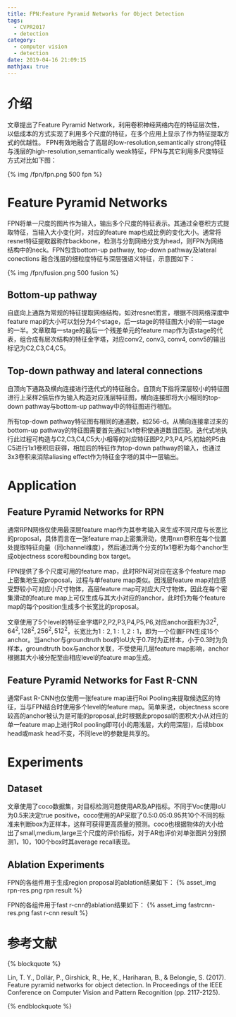 ```yaml
---
title: FPN:Feature Pyramid Networks for Object Detection
tags:
  - CVPR2017
  - detection
category:
  - computer vision
  - detection
date: 2019-04-16 21:09:15
mathjax: true
---
```


# 介绍

文章提出了Feature Pyramid Network，利用卷积神经网络内在的特征层次性，以低成本的方式实现了利用多个尺度的特征，在多个应用上显示了作为特征提取方式的优越性。
FPN有效地融合了高层的low-resolution,semantically strong特征与浅层的high-resolution,semantically weak特征，FPN与其它利用多尺度特征方式对比如下图：

{% img /fpn/fpn.png 500 fpn %}

# Feature Pyramid Networks

FPN将单一尺度的图片作为输入，输出多个尺度的特征表示。其通过全卷积方式提取特征，当输入大小变化时，对应的feature map也成比例的变化大小。通常将resnet特征提取器称作backbone，检测与分割网络分支为head，则FPN为网络结构中的neck。FPN包含bottom-up pathway, top-down pathway及lateral conections 融合浅层的细粒度特征与深层强语义特征，示意图如下：

{% img /fpn/fusion.png 500 fusion %}

## Bottom-up pathway

自底向上通路为常规的特征提取网络结构，如对resnet而言，根据不同网络深度中feature map的大小可以划分为4个stage，后一stage的特征图大小的前一stage的一半。文章取每一stage的最后一个残差单元的feature map作为该stage的代表，组合成有层次结构的特征金字塔，对应conv2, conv3, conv4, conv5的输出标记为C2,C3,C4,C5。

## Top-down pathway and lateral connections

自顶向下通路及横向连接进行迭代式的特征融合。自顶向下指将深层较小的特征图进行上采样2倍后作为输入构造对应浅层特征图，横向连接即将大小相同的top-down pathway与bottom-up pathway中的特征图进行相加。

所有top-down pathway特征图有相同的通道数，如256-d。从横向连接拿过来的bottom-up pathway的特征图需要首先通过1x1卷积使通道数目匹配。迭代式地执行此过程可构造与C2,C3,C4,C5大小相等的对应特征图P2,P3,P4,P5,初始的P5由C5进行1x1卷积后获得，相加后的特征作为top-down pathway的输入，也通过3x3卷积来消除aliasing effect作为特征金字塔的其中一层输出。

# Application

## Feature Pyramid Networks for RPN

通常RPN网络仅使用最深层feature map作为其参考输入来生成不同尺度与长宽比的proposal，具体而言在一张feature map上密集滑动，使用nxn卷积在每个位置处提取特征向量（同channel维度），然后通过两个分支的1x1卷积为每个anchor生成objectness score和bounding box target。

FPN提供了多个尺度可用的feature map，此时RPN可对应在这多个feature map上密集地生成proposal，过程与单feature map类似。因浅层feature map对应感受野较小可对应小尺寸物体，高层feature map可对应大尺寸物体，因此在每个密集滑动的feature map上可仅生成与其大小对应的anchor，此时仍为每个feature map的每个position生成多个长宽比的proposal。

文章使用了5个level的特征金字塔P2,P2,P3,P4,P5,P6,对应anchor面积为$32^2,64^2,128^2,256^2,512^2$，长宽比为$1:2,1:1,2:1$，即为一个位置FPN生成15个anchor。当anchor与groundtruth box的IoU大于0.7时为正样本，小于0.3时为负样本，groundtruth box与anchor关联，不受使用几层feature map影响，anchor根据其大小被分配至由相应level的feature map生成。

## Feature Pyramid Networks for Fast R-CNN

通常Fast R-CNN也仅使用一张feature map进行Roi Pooling来提取候选区的特征，当与FPN结合时使用多个level的feature map。简单来说，objectness score较高的anchor被认为是可能的proposal,此时根据此proposal的面积大小从对应的单一feature map上进行RoI pooling即可(小的用浅层，大的用深层)，后续bbox head或mask head不变，不同level的参数是共享的。

# Experiments

## Dataset

文章使用了coco数据集，对目标检测问题使用AR及AP指标。不同于Voc使用IoU为0.5来决定true positive，coco使用的AP采取了0.5:0.05:0.95共10个不同的标准来判断box为正样本，这样可获得更高质量的预测。coco也根据物体的大小给出了small,medium,large三个尺度的评价指标，对于AR也评价对单张图片分别预测1，10，100个box时其average recall表现。

## Ablation Experiments

FPN的各组件用于生成region proposal的ablation结果如下：
{% asset_img rpn-res.png rpn result %}

FPN的各组件用于fast r-cnn的ablation结果如下：
{% asset_img fastrcnn-res.png fast r-cnn result %}

# 参考文献

{% blockquote %}

Lin, T. Y., Dollár, P., Girshick, R., He, K., Hariharan, B., & Belongie, S. (2017). Feature pyramid networks for object detection. In Proceedings of the IEEE Conference on Computer Vision and Pattern Recognition (pp. 2117-2125).

{% endblockquote %}
